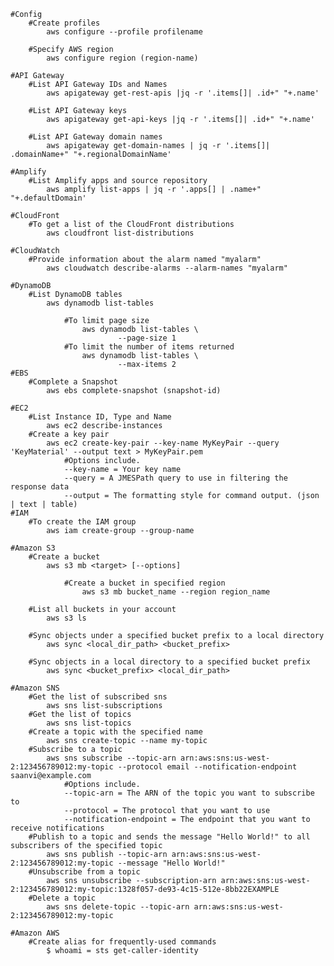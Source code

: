 	#Config
		#Create profiles
			aws configure --profile profilename
		
		#Specify AWS region
			aws configure region (region-name)

	#API Gateway
		#List API Gateway IDs and Names
			aws apigateway get-rest-apis |jq -r '.items[]| .id+" "+.name'
		
		#List API Gateway keys
			aws apigateway get-api-keys |jq -r '.items[]| .id+" "+.name'
		
		#List API Gateway domain names
			aws apigateway get-domain-names | jq -r '.items[]| .domainName+" "+.regionalDomainName'
	
	#Amplify
		#List Amplify apps and source repository
			aws amplify list-apps | jq -r '.apps[] | .name+" "+.defaultDomain'

	#CloudFront
		#To get a list of the CloudFront distributions 
			aws cloudfront list-distributions
	
	#CloudWatch
		#Provide information about the alarm named "myalarm"
			aws cloudwatch describe-alarms --alarm-names "myalarm"

	#DynamoDB
		#List DynamoDB tables
			aws dynamodb list-tables
				
				#To limit page size
					aws dynamodb list-tables \
    						--page-size 1
				#To limit the number of items returned
					aws dynamodb list-tables \
    						--max-items 2
	#EBS
		#Complete a Snapshot
			aws ebs complete-snapshot (snapshot-id)
		
	#EC2
		#List Instance ID, Type and Name
			aws ec2 describe-instances
		#Create a key pair 
			aws ec2 create-key-pair --key-name MyKeyPair --query 'KeyMaterial' --output text > MyKeyPair.pem
				#Options include.
				--key-name = Your key name
				--query = A JMESPath query to use in filtering the response data
				--output = The formatting style for command output. (json | text | table)
	#IAM
		#To create the IAM group
			aws iam create-group --group-name

	#Amazon S3
		#Create a bucket
			aws s3 mb <target> [--options]
				
				#Create a bucket in specified region
					aws s3 mb bucket_name --region region_name

		#List all buckets in your account
			aws s3 ls

		#Sync objects under a specified bucket prefix to a local directory
			aws sync <local_dir_path> <bucket_prefix>
			
		#Sync objects in a local directory to a specified bucket prefix
			aws sync <bucket_prefix> <local_dir_path>

	#Amazon SNS
		#Get the list of subscribed sns
			aws sns list-subscriptions
		#Get the list of topics
			aws sns list-topics
		#Create a topic with the specified name
			aws sns create-topic --name my-topic
		#Subscribe to a topic
			aws sns subscribe --topic-arn arn:aws:sns:us-west-2:123456789012:my-topic --protocol email --notification-endpoint saanvi@example.com
				#Options include.
				--topic-arn = The ARN of the topic you want to subscribe to
				--protocol = The protocol that you want to use
				--notification-endpoint = The endpoint that you want to receive notifications
		#Publish to a topic and sends the message "Hello World!" to all subscribers of the specified topic
			aws sns publish --topic-arn arn:aws:sns:us-west-2:123456789012:my-topic --message "Hello World!"
		#Unsubscribe from a topic
			aws sns unsubscribe --subscription-arn arn:aws:sns:us-west-2:123456789012:my-topic:1328f057-de93-4c15-512e-8bb22EXAMPLE
		#Delete a topic
			aws sns delete-topic --topic-arn arn:aws:sns:us-west-2:123456789012:my-topic
		
	#Amazon AWS
		#Create alias for frequently-used commands
			$ whoami = sts get-caller-identity
